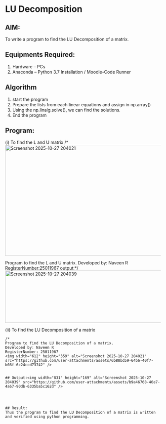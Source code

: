# LU Decomposition 

## AIM:
To write a program to find the LU Decomposition of a matrix.

## Equipments Required:
1. Hardware – PCs
2. Anaconda – Python 3.7 Installation / Moodle-Code Runner

## Algorithm
1. start the program
2. Prepare the lists from each linear equations and assign in np.array()
3. Using the np.linalg.solve(), we can find the solutions.
4. End the program

## Program:
(i) To find the L and U matrix
/*<img width="612" height="359" alt="Screenshot 2025-10-27 204021" src="https://github.com/user-attachments/assets/1379c469-248a-4da3-9652-05d882d1232a" />

Program to find the L and U matrix.
Developed by: Naveen R 
RegisterNumber:25011967 
output:*/<img width="831" height="169" alt="Screenshot 2025-10-27 204039" src="https://github.com/user-attachments/assets/ca31fd2e-23ca-4411-890d-d1aa9f65a09b" />

 

(ii) To find the LU Decomposition of a matrix
```
/*
Program to find the LU Decomposition of a matrix.
Developed by: Naveen R
RegisterNumber: 25011967
<img width="612" height="359" alt="Screenshot 2025-10-27 204021" src="https://github.com/user-attachments/assets/6b88bd59-64b6-40f7-b08f-6c24ccd73742" />


## Output:<img width="831" height="169" alt="Screenshot 2025-10-27 204039" src="https://github.com/user-attachments/assets/b9a46768-46e7-4a67-90db-6335ba5c162d" />




## Result:
Thus the program to find the LU Decomposition of a matrix is written and verified using python programming.

